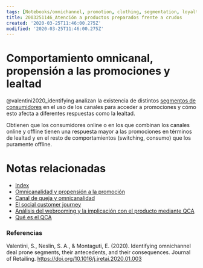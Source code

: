 ```yaml
---
tags: [Notebooks/omnichannel, promotion, clothing, segmentation, loyalty]
title: 2003251146_Atención a productos preparados frente a crudos
created: '2020-03-25T11:46:00.275Z'
modified: '2020-03-25T11:46:00.275Z'
---
```


# Comportamiento omnicanal, propensión a las promociones y lealtad

@valentini2020_identifying analizan la existencia de distintos [segmentos de consumidores](2003251146_omnicanalidadypropension_promocion.md) en el uso de los canales para acceder a promociones y cómo esto afecta a diferentes respuestas como la lealtad.

Obtienen que los consumidores online o en los que combinan los canales online y offline tienen una respuesta mayor a las promociones en términos de lealtad y en el resto de comportamientos (switching, consumo) que los puramente offline.

# Notas relacionadas

- [Index](_2003101705_index.md)
- [Omnicanalidad y propensión a la promoción](2003251201_omnicanalidadylealtad.md)
- [Canal de queja y omnicanalidad](2005091827_canaldequejacontextoomnicanal.md)
- [El social customer journey](2005021657_customerjourney_social.md)
- [Análisis del webrooming y la implicación con el producto mediante QCA](2005091857_laimportanciadelaimplicacioneenwebrooming.md)
- [Qué es el QCA](2003212024_qca_descripcion.md)



### Referencias

Valentini, S., Neslin, S. A., & Montaguti, E. (2020). Identifying omnichannel deal prone segments, their antecedents, and their consequences. Journal of Retailing. https://doi.org/10.1016/j.jretai.2020.01.003